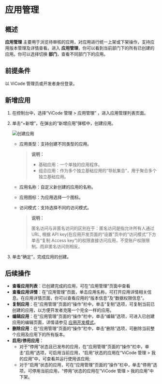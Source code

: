 # 应用管理

## 概述

**应用管理** 主要用于浏览待审核的应用，对应用进行统一上架或下架操作，支持应用版本管理及详情查看。进入 **应用管理**，你可以看到当前部门下的所有已创建的应用。你可以选择切换 **部门**，查看不同部门下的应用。

## 前提条件

以 ViCode 管理员或开发者身份登录。

## 新增应用

1. 在控制台中，选择“ViCode 管理 > 应用管理” ，进入应用管理列表页面。
2. 单击“+新增”，在弹出的“新增应用”弹框中，创建应用。

    ![创建应用](https://docimages.blob.core.chinacloudapi.cn/images/Kris/Apps/createapps20210705.png)

    - 应用类型：支持创建不同类型的应用。

      > **说明：**
      >
      >- 基础应用：一个单独的应用程序。
      >- 组合应用：作为多个独立基础应用的“导航集合”，用于聚合多个独立基础应用。

    - 应用名称：自定义新创建的应用的名称。
    - 应用图标：为应用选择一个图标。
    - 访问模式：支持选择不同的访问模式。

      > **说明：**
      >
      > 匿名访问与非匿名访问的区别在于：匿名访问是指允许所有人通过 URL, 根据 API key(在应用开发页面的“设置”页中的“访问模式”下方单击“复制 Access key”)的权限直接访问应用，不受账户权限限制。而非匿名访问则相反。

3. 单击“确定”，完成应用的创建。

## 后续操作

- **查看应用列表**：已创建完成的应用，可在“应用管理”页面中查看
- **查看应用详情**：在“应用管理”页面，单击应用名称，可打开应用详情相关信息。在应用详情页面，你可以查看应用的“版本信息”及“数据权限信息”。
- **复制应用**：在“应用管理”页面的“操作”栏中，单击“复制”选项，可复制当前已创建的应用，以方便开发者克隆一个完全一样的应用。
- **编辑应用**：在“应用管理”页面的“操作”栏中，单击“编辑”选项，可进入已创建应用的编辑页面，详情请参见 [应用开发模式](../../v4.0.x/devApps/appsedit/devApps.md)。
- **删除应用**：在“应用管理”页面的“操作”栏中，单击“删除”选项，可删除当前整个应用及应用下的所有版本。
- **启用/停用应用**：
    - 对于“停用”状态且已发布的应用，在“应用管理”页面的“操作”栏中，单击“启用”选项，可启用当前应用，“启用”状态的应用在“ViCode 管理 > 我的应用”中，可查看并运行使用该应用;
    - 对于“启用”状态的应用，可在“应用管理”页面的“操作”栏中，单击“停用”选项，可停用当前应用，“停用”状态的应用在“ViCode 管理 > 我的应用”中下架。
